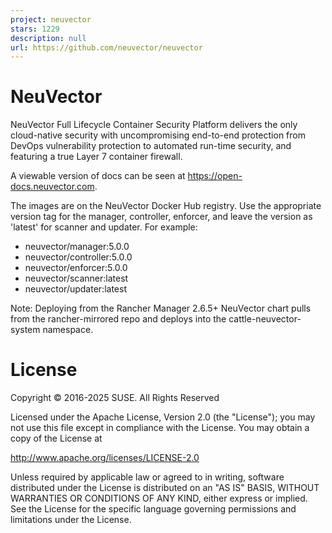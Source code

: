 ```yaml
---
project: neuvector
stars: 1229
description: null
url: https://github.com/neuvector/neuvector
---
```


NeuVector
=========

NeuVector Full Lifecycle Container Security Platform delivers the only cloud-native security with uncompromising end-to-end protection from DevOps vulnerability protection to automated run-time security, and featuring a true Layer 7 container firewall.

A viewable version of docs can be seen at https://open-docs.neuvector.com.

The images are on the NeuVector Docker Hub registry. Use the appropriate version tag for the manager, controller, enforcer, and leave the version as 'latest' for scanner and updater. For example:

-   neuvector/manager:5.0.0
-   neuvector/controller:5.0.0
-   neuvector/enforcer:5.0.0
-   neuvector/scanner:latest
-   neuvector/updater:latest

Note: Deploying from the Rancher Manager 2.6.5+ NeuVector chart pulls from the rancher-mirrored repo and deploys into the cattle-neuvector-system namespace.

License
=======

Copyright © 2016-2025 SUSE. All Rights Reserved

Licensed under the Apache License, Version 2.0 (the "License"); you may not use this file except in compliance with the License. You may obtain a copy of the License at

http://www.apache.org/licenses/LICENSE-2.0

Unless required by applicable law or agreed to in writing, software distributed under the License is distributed on an "AS IS" BASIS, WITHOUT WARRANTIES OR CONDITIONS OF ANY KIND, either express or implied. See the License for the specific language governing permissions and limitations under the License.
